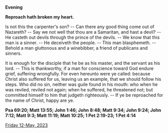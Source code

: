 **Evening**

**Reproach hath broken my heart.**
 
Is not this the carpenter's son? -- Can there any good thing come out of Nazareth? -- Say we not well that thou are a Samaritan, and hast a devil? -- He casteth out devils through the prince of the devils. -- We know that this man is a sinner. -- He deceiveth the people. -- This man blasphemeth. -- Behold a man gluttonous and a winebibber, a friend of publicans and sinners.
 
It is enough for the disciple that he be as his master, and the servant as his lord. -- This is thankworthy, if a man for conscience toward God endure grief, suffering wrongfully. For even hereunto were ye called: because Christ also suffered for us, leaving us an example, that we should follow his steps. Who did no sin, neither was guile found in his mouth: who when he was reviled, reviled not again; when he suffered, he threatened not; but committed himself to him that judgeth righteously. -- If ye be reproached for the name of Christ, happy are ye.  

**Psa 69:20; Matt 13:55; John 1:46; John 8:48; Matt 9:34; John 9:24; John 7:12; Matt 9:3; Matt 11:19; Matt 10:25; 1 Pet 2:19-23; 1 Pet 4:14**

[Friday 12-May, 2023](https://t.me/daily_light)
